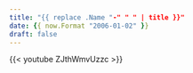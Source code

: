 ```yaml
---
title: "{{ replace .Name "-" " " | title }}"
date: {{ now.Format "2006-01-02" }}
draft: false
---
```







{{< youtube ZJthWmvUzzc >}}
